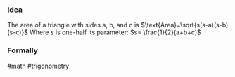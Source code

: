 ### Idea
The area of a triangle with sides a, b, and c is
$\text{Area}=\sqrt{s(s-a)(s-b)(s-c)}$
Where *s* is one-half its parameter: $s= \frac{1}{2}(a+b+c)$ 

### Formally

#math #trigonometry